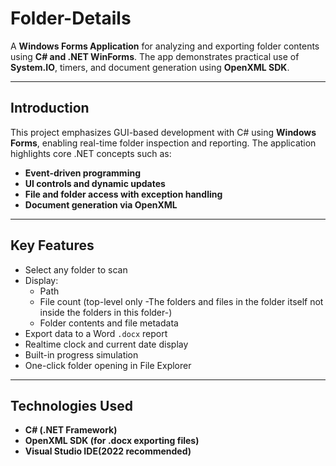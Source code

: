 # Folder-Details
A **Windows Forms Application** for analyzing and exporting folder contents using **C# and .NET WinForms**. The app demonstrates practical use of **System.IO**, timers, and document generation using **OpenXML SDK**.

---

## Introduction
This project emphasizes GUI-based development with C# using **Windows Forms**, enabling real-time folder inspection and reporting. The application highlights core .NET concepts such as:

- **Event-driven programming**
- **UI controls and dynamic updates**
- **File and folder access with exception handling**
- **Document generation via OpenXML**

---

## Key Features
- Select any folder to scan
- Display:
  - Path
  - File count (top-level only -The folders and files in the folder itself not inside the folders in this folder-)
  - Folder contents and file metadata
- Export data to a Word `.docx` report
- Realtime clock and current date display
- Built-in progress simulation
- One-click folder opening in File Explorer

---

## Technologies Used
- **C# (.NET Framework)**
- **OpenXML SDK (for .docx exporting files)**
- **Visual Studio IDE(2022 recommended)**
